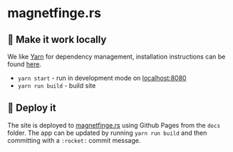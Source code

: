 # magnetfinge.rs

## :raised_hands: Make it work locally

We like [Yarn](https://github.com/yarnpkg/yarn) for dependency management, installation instructions can be found [here](https://yarnpkg.com/en/docs/install).

- `yarn start` - run in development mode on [localhost:8080](http://localhost:8080)
- `yarn run build` - build site

## :rocket: Deploy it

The site is deployed to [magnetfinge.rs](http://magnetfinge.rs/) using Github Pages from the `docs` folder. The app can be updated by running `yarn run build` and then committing with a `:rocket:` commit message.
